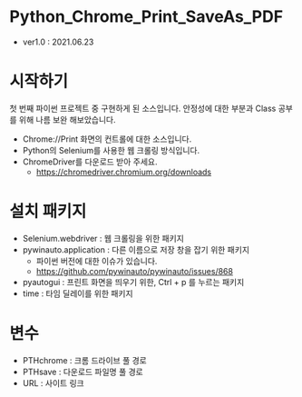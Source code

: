 # Python_Chrome_Print_SaveAs_PDF
* ver1.0 : 2021.06.23

# 시작하기 
첫 번째 파이썬 프로젝트 중 구현하게 된 소스입니다.
안정성에 대한 부분과 Class 공부를 위해 나름 보완 해보았습니다.

* Chrome://Print 화면의 컨트롤에 대한 소스입니다. 
* Python의 Selenium를 사용한 웹 크롤링 방식입니다.  
* ChromeDriver를 다운로드 받아 주세요. 
  * https://chromedriver.chromium.org/downloads   

# 설치 패키지 
* Selenium.webdriver : 웹 크롤링을 위한 패키지 
* pywinauto.application : 다른 이름으로 저장 창을 잡기 위한 패키지
  * 파이썬 버전에 대한 이슈가 있습니다. 
  * https://github.com/pywinauto/pywinauto/issues/868
* pyautogui : 프린트 화면을 띄우기 위한, Ctrl + p 를 누르는 패키지 
* time : 타임 딜레이를 위한 패키지  

# 변수 
* PTHchrome : 크롬 드라이브 풀 경로 
* PTHsave : 다운로드 파일명 풀 경로 
* URL : 사이트 링크
